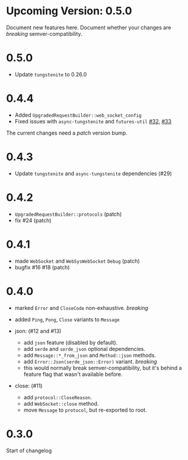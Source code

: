 # Upcoming Version: 0.5.0

Document new features here. Document whether your changes are *breaking* semver-compatibility.

# 0.5.0

 - Update `tungstenite` to 0.26.0

# 0.4.4

 - Added `UpgradedRequestBuilder::web_socket_config`
 - Fixed issues with `async-tungstenite` and `futures-util` [#32][github_32], [#33][github_33]

The current changes need a *patch* version bump.

# 0.4.3

 - Update `tungstenite` and `async-tungstenite` dependencies (#29)

# 0.4.2

- `UpgradedRequestBuilder::protocols` (patch)
- fix #24 (patch)

# 0.4.1

- made `WebSocket` and `WebSysWebSocket` `Debug` (patch)
- bugfix #16 #18 (patch)

# 0.4.0

- marked `Error` and `CloseCode` non-exhaustive. *breaking*
- added `Ping`, `Pong`, `Close` variants to `Message`

- json: (#12 and #13)
  - add `json` feature (disabled by default).
  - add `serde` and `serde_json` optional dependencies.
  - add `Message::*_from_json` and `Method::json` methods.
  - add `Error::Json(serde_json::Error)` variant. *breaking*
   - this would normally break semver-compatibility, but it's behind a feature flag that wasn't available before. 

- close: (#11)
  - add `protocol::CloseReason`.
  - add `WebSocket::close` method.
  - move `Message` to `protocol`, but re-exported to root.

# 0.3.0

Start of changelog

[github_32]: https://github.com/jgraef/reqwest-websocket/issues/32
[github_33]: https://github.com/jgraef/reqwest-websocket/pull/33
